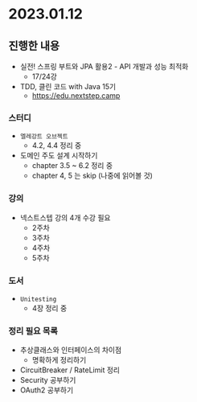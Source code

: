 # 2023.01.12

## 진행한 내용

- 실전! 스프링 부트와 JPA 활용2 - API 개발과 성능 최적화
	- 17/24강
- TDD, 클린 코드 with Java 15기
	- https://edu.nextstep.camp

### 스터디

- `엘레강트 오브젝트`
	- 4.2, 4.4 정리 중
- 도메인 주도 설계 시작하기
	- chapter 3.5 ~ 6.2 정리 중
	- chapter 4, 5 는 skip (나중에 읽어볼 것)

### 강의

- 넥스트스텝 강의 4개 수강 필요
	- 2주차
  - 3주차
  - 4주차
  - 5주차

### 도서

- `Unitesting`
	- 4장 정리 중

### 정리 필요 목록

- 추상클래스와 인터페이스의 차이점
	- 명확하게 정리하기
- CircuitBreaker / RateLimit 정리
- Security 공부하기
- OAuth2 공부하기

